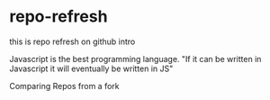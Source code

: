 # repo-refresh
this is repo refresh on github intro

Javascript is the best programming language.
"If it can be written in Javascript it will eventually be written in JS" 

Comparing Repos from a fork
